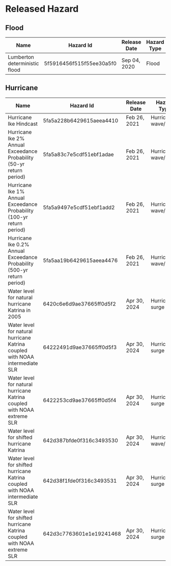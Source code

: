 # Released Hazard

## Flood

| Name                          | Hazard Id                | Release Date | Hazard Type |
|-------------------------------|--------------------------|--------------|-------------|
| Lumberton deterministic flood | 5f5916456f515f55ee30a5f0 | Sep 04, 2020 | Flood       |

## Hurricane

| Name                                                                         | Hazard Id                | Release Date | Hazard Type          |
|------------------------------------------------------------------------------|--------------------------|--------------|----------------------|
| Hurricane Ike Hindcast                                                       | 5fa5a228b6429615aeea4410 | Feb 26, 2021 | Hurricane wave/surge |
| Hurricane Ike 2% Annual Exceedance Probability (50-yr return period)         | 5fa5a83c7e5cdf51ebf1adae | Feb 26, 2021 | Hurricane wave/surge |
| Hurricane Ike 1% Annual Exceedance Probability (100-yr return period)        | 5fa5a9497e5cdf51ebf1add2 | Feb 26, 2021 | Hurricane wave/surge |
| Hurricane Ike 0.2% Annual Exceedance Probability (500-yr return period)      | 5fa5aa19b6429615aeea4476 | Feb 26, 2021 | Hurricane wave/surge |
| Water level for natural hurricane Katrina in 2005                            | 6420c6e6d9ae37665ff0d5f2 | Apr 30, 2024 | Hurricane surge      |  
| Water level for natural hurricane Katrina coupled with NOAA intermediate SLR | 64222491d9ae37665ff0d5f3 | Apr 30, 2024 | Hurricane surge      |
| Water level for natural hurricane Katrina coupled with NOAA extreme SLR      | 6422253cd9ae37665ff0d5f4 | Apr 30, 2024 | Hurricane surge      |
| Water level for shifted hurricane Katrina                                    | 642d387bfde0f316c3493530 | Apr 30, 2024 | Hurricane wave/surge |
| Water level for shifted hurricane Katrina coupled with NOAA intermediate SLR | 642d38f1fde0f316c3493531 | Apr 30, 2024 | Hurricane surge      |
| Water level for shifted hurricane Katrina coupled with NOAA extreme SLR      | 642d3c7763601e1e19241468 | Apr 30, 2024 | Hurricane surge      |
